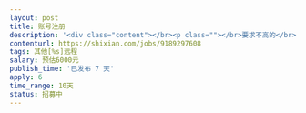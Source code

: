 ```yaml
---                
layout: post       
title: 账号注册           
description: '<div class="content"></br><p class=""></br>要求不高的</br><br/>1  注册账号  (要求多线程进行 和使用代理IP)</br><br/>多线程20-30任務</br><br/>2  要接卡商平台  2-3 个  认证电话卡(提供接口)</br><br/>3  填写地址</br><br/>4  能检查是否绑定</br><br/>难点找接口</br><br/>希望有大神來   </p></br></div>'     
contenturl: https://shixian.com/jobs/9189297608      
tags: 其他[%s]远程            
salary: 预估6000元          
publish_time: '已发布 7 天'         
apply: 6                   
time_range: 10天              
status: 招募中                  
---                 
```

